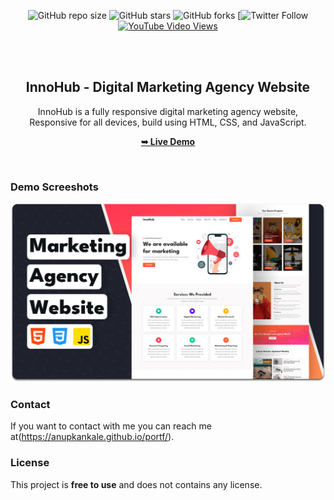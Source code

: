 <div align="center">
  
  ![GitHub repo size](#)
  ![GitHub stars](#)
  ![GitHub forks](#)
[![Twitter Follow](#)
  [![YouTube Video Views](https://img.shields.io/youtube/views/QAkjqXuICQE?style=social)](#)

  <br />
  <br />

  <h2 align="center">InnoHub - Digital Marketing Agency Website</h2>

  InnoHub is a fully responsive digital marketing agency website, <br />Responsive for all devices, build using HTML, CSS, and JavaScript.

  <a href="https://codewithsadee.github.io/innohub/"><strong>➥ Live Demo</strong></a>

</div>

<br />

### Demo Screeshots

![InnoHub Desktop Demo](./readme-images/desktop.png "Desktop Demo")

 

### Contact

If you want to contact with me you can reach me at(https://anupkankale.github.io/portf/).

### License

This project is **free to use** and does not contains any license.
